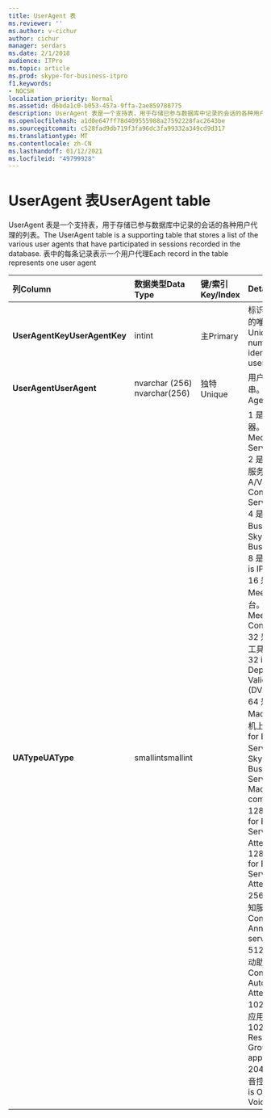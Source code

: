 ```yaml
---
title: UserAgent 表
ms.reviewer: ''
ms.author: v-cichur
author: cichur
manager: serdars
ms.date: 2/1/2018
audience: ITPro
ms.topic: article
ms.prod: skype-for-business-itpro
f1.keywords:
- NOCSH
localization_priority: Normal
ms.assetid: d6bda1c0-b053-457a-9ffa-2ae859788775
description: UserAgent 表是一个支持表，用于存储已参与数据库中记录的会话的各种用户代理的列表。 表中的每条记录表示一个用户代理
ms.openlocfilehash: a1d0e647ff78d409555988a27592228fac2643be
ms.sourcegitcommit: c528fad9db719f3fa96dc3fa99332a349cd9d317
ms.translationtype: MT
ms.contentlocale: zh-CN
ms.lasthandoff: 01/12/2021
ms.locfileid: "49799928"
---
```

# <a name="useragent-table"></a><span data-ttu-id="0cad4-104">UserAgent 表</span><span class="sxs-lookup"><span data-stu-id="0cad4-104">UserAgent table</span></span>
 
<span data-ttu-id="0cad4-105">UserAgent 表是一个支持表，用于存储已参与数据库中记录的会话的各种用户代理的列表。</span><span class="sxs-lookup"><span data-stu-id="0cad4-105">The UserAgent table is a supporting table that stores a list of the various user agents that have participated in sessions recorded in the database.</span></span> <span data-ttu-id="0cad4-106">表中的每条记录表示一个用户代理</span><span class="sxs-lookup"><span data-stu-id="0cad4-106">Each record in the table represents one user agent</span></span>
  
|<span data-ttu-id="0cad4-107">**列**</span><span class="sxs-lookup"><span data-stu-id="0cad4-107">**Column**</span></span>|<span data-ttu-id="0cad4-108">**数据类型**</span><span class="sxs-lookup"><span data-stu-id="0cad4-108">**Data Type**</span></span>|<span data-ttu-id="0cad4-109">**键/索引**</span><span class="sxs-lookup"><span data-stu-id="0cad4-109">**Key/Index**</span></span>|<span data-ttu-id="0cad4-110">**Details**</span><span class="sxs-lookup"><span data-stu-id="0cad4-110">**Details**</span></span>|
|:-----|:-----|:-----|:-----|
|<span data-ttu-id="0cad4-111">**UserAgentKey**</span><span class="sxs-lookup"><span data-stu-id="0cad4-111">**UserAgentKey**</span></span> <br/> |<span data-ttu-id="0cad4-112">int</span><span class="sxs-lookup"><span data-stu-id="0cad4-112">int</span></span>  <br/> |<span data-ttu-id="0cad4-113">主</span><span class="sxs-lookup"><span data-stu-id="0cad4-113">Primary</span></span>  <br/> |<span data-ttu-id="0cad4-114">标识此用户代理的唯一编号。</span><span class="sxs-lookup"><span data-stu-id="0cad4-114">Unique number identifying this user agent.</span></span>  <br/> |
|<span data-ttu-id="0cad4-115">**UserAgent**</span><span class="sxs-lookup"><span data-stu-id="0cad4-115">**UserAgent**</span></span> <br/> |<span data-ttu-id="0cad4-116">nvarchar (256) </span><span class="sxs-lookup"><span data-stu-id="0cad4-116">nvarchar(256)</span></span>  <br/> |<span data-ttu-id="0cad4-117">独特</span><span class="sxs-lookup"><span data-stu-id="0cad4-117">Unique</span></span>  <br/> |<span data-ttu-id="0cad4-118">用户代理字符串。</span><span class="sxs-lookup"><span data-stu-id="0cad4-118">User Agent string.</span></span>  <br/> |
|<span data-ttu-id="0cad4-119">**UAType**</span><span class="sxs-lookup"><span data-stu-id="0cad4-119">**UAType**</span></span> <br/> |<span data-ttu-id="0cad4-120">smallint</span><span class="sxs-lookup"><span data-stu-id="0cad4-120">smallint</span></span>  <br/> | <br/> |<span data-ttu-id="0cad4-121">1 是中介服务器。</span><span class="sxs-lookup"><span data-stu-id="0cad4-121">1 is Mediation Server.</span></span>  <br/> <span data-ttu-id="0cad4-122">2 是 A/V 会议服务器。</span><span class="sxs-lookup"><span data-stu-id="0cad4-122">2 is A/V Conferencing Server.</span></span>  <br/> <span data-ttu-id="0cad4-123">4 是 Skype for Business。</span><span class="sxs-lookup"><span data-stu-id="0cad4-123">4 is Skype for Business.</span></span>  <br/> <span data-ttu-id="0cad4-124">8 是 IP 电话。</span><span class="sxs-lookup"><span data-stu-id="0cad4-124">8 is IP Phone.</span></span>  <br/> <span data-ttu-id="0cad4-125">16 是 Live Meeting 控制台。</span><span class="sxs-lookup"><span data-stu-id="0cad4-125">16 is Live Meeting Console.</span></span>  <br/> <span data-ttu-id="0cad4-126">32 是部署验证工具 (DVDT) 。</span><span class="sxs-lookup"><span data-stu-id="0cad4-126">32 is Deployment Validation Tool (DVT).</span></span>  <br/> <span data-ttu-id="0cad4-127">64 是 Macintosh 计算机上的 Skype for Business Server。</span><span class="sxs-lookup"><span data-stu-id="0cad4-127">64 is Skype for Business Server on Macintosh computers.</span></span>  <br/> <span data-ttu-id="0cad4-128">128 是 Skype for Business Server Attendant。</span><span class="sxs-lookup"><span data-stu-id="0cad4-128">128 is Skype for Business Server Attendant.</span></span>  <br/> <span data-ttu-id="0cad4-129">256 是会议通知服务。</span><span class="sxs-lookup"><span data-stu-id="0cad4-129">256 is Conferencing Announcement service.</span></span>  <br/> <span data-ttu-id="0cad4-130">512 是会议自动助理。</span><span class="sxs-lookup"><span data-stu-id="0cad4-130">512 is Conferencing Auto Attendant.</span></span>  <br/> <span data-ttu-id="0cad4-131">1024 是响应组应用程序。</span><span class="sxs-lookup"><span data-stu-id="0cad4-131">1024 is Response Group application.</span></span>  <br/> <span data-ttu-id="0cad4-132">2048 是外部语音控制。</span><span class="sxs-lookup"><span data-stu-id="0cad4-132">2048 is Outside Voice Control.</span></span>  <br/> |
   

